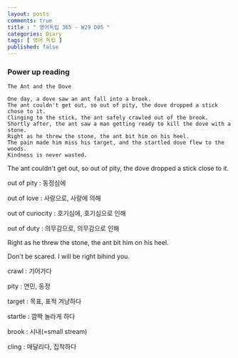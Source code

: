 ```yaml
---
layout: posts
comments: true
title : " 영어독립 365 - W29 D05 "
categories: Diary
tags: [ 영어 독립 ]
published: false
---
```


### Power up reading

```text
The Ant and the Dove

One day, a dove saw an ant fall into a brook.
The ant couldn't get out, so out of pity, the dove dropped a stick chose to it.
Clinging to the stick, the ant safely crawled out of the brook.
Shortly after, the ant saw a man getting ready to kill the dove with a stone.
Right as he threw the stone, the ant bit him on his heel.
The pain made him miss his target, and the startled dove flew to the woods.
Kindness is never wasted.
```

The ant couldn't get out, so out of pity, the dove dropped a stick close to it.

out of pity
 : 동정심에

out of love
 : 사랑으로, 사랑에 의해

out of curiocity
 : 호기심에, 호기심으로 인해

out of duty
 : 의무감으로, 의무감으로 인해

Right as he threw the stone, the ant bit him on his heel.

Don't be scared. I will be right bihind you.

crawl
 : 기어가다

pity
 : 연민, 동정

target
 : 목표, 표적
   겨냥하다

startle
 : 깜짝 놀라게 하다

brook
 : 시내(=small stream)

cling
 : 매달리다, 집착하다
